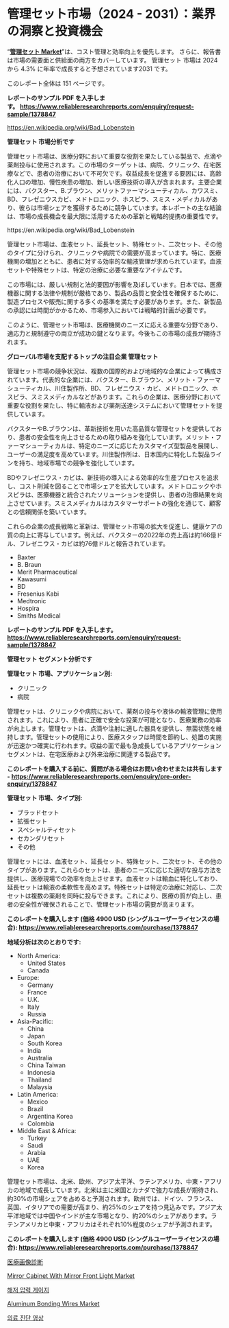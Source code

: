 <p><h1>管理セット市場（2024 - 2031）：業界の洞察と投資機会</h1></p><p>&ldquo;<strong><a href="https://www.reliableresearchreports.com/administration-sets-r1378847">管理セット Market</a></strong>&rdquo;は、コスト管理と効率向上を優先します。 さらに、報告書は市場の需要面と供給面の両方をカバーしています。 管理セット 市場は 2024 から 4.3% に年率で成長すると予想されています2031 です。</p>
<p>このレポート全体は 151 ページです。</p>
<p><strong>レポートのサンプル PDF を入手します。&nbsp;<a href="https://www.reliableresearchreports.com/enquiry/request-sample/1378847">https://www.reliableresearchreports.com/enquiry/request-sample/1378847</a></strong></p>
<p><a href="https://en.wikipedia.org/wiki/Bad_Lobenstein">https://en.wikipedia.org/wiki/Bad_Lobenstein</a></p>
<p><strong>管理セット 市場分析です</strong></p>
<p><p>管理セット市場は、医療分野において重要な役割を果たしている製品で、点滴や薬剤投与に使用されます。この市場のターゲットは、病院、クリニック、在宅医療などで、患者の治療において不可欠です。収益成長を促進する要因には、高齢化人口の増加、慢性疾患の増加、新しい医療技術の導入が含まれます。主要企業には、バクスター、B.ブラウン、メリットファーマシューティカル、カワスミ、BD、フレゼニウスカビ、メドトロニック、ホスピラ、スミス・メディカルがあり、彼らは市場シェアを獲得するために競争しています。本レポートの主な結論は、市場の成長機会を最大限に活用するための革新と戦略的提携の重要性です。</p></p>
<p>https://en.wikipedia.org/wiki/Bad_Lobenstein</p>
<p><p>管理セット市場は、血液セット、延長セット、特殊セット、二次セット、その他のタイプに分けられ、クリニックや病院での需要が高まっています。特に、医療機関の増加とともに、患者に対する効率的な輸液管理が求められています。血液セットや特殊セットは、特定の治療に必要な重要なアイテムです。</p><p>この市場には、厳しい規制と法的要因が影響を及ぼしています。日本では、医療機器に関する法律や規制が厳格であり、製品の品質と安全性を確保するために、製造プロセスや販売に関する多くの基準を満たす必要があります。また、新製品の承認には時間がかかるため、市場参入においては戦略的計画が必要です。</p><p>このように、管理セット市場は、医療機関のニーズに応える重要な分野であり、適応力と規制遵守の両立が成功の鍵となります。今後もこの市場の成長が期待されます。</p></p>
<p><strong>グローバル市場を支配するトップの注目企業 管理セット</strong></p>
<p><p>管理セット市場の競争状況は、複数の国際的および地域的な企業によって構成されています。代表的な企業には、バクスター、B.ブラウン、メリット・ファーマシューティカル、川住製作所、BD、フレゼニウス・カビ、メドトロニック、ホスピラ、スミスメディカルなどがあります。これらの企業は、医療分野において重要な役割を果たし、特に輸液および薬剤送達システムにおいて管理セットを提供しています。</p><p>バクスターやB.ブラウンは、革新技術を用いた高品質な管理セットを提供しており、患者の安全性を向上させるための取り組みを強化しています。メリット・ファーマシューティカルは、特定のニーズに応じたカスタマイズ型製品を展開し、ユーザーの満足度を高めています。川住製作所は、日本国内に特化した製品ラインを持ち、地域市場での競争を強化しています。</p><p>BDやフレゼニウス・カビは、新技術の導入による効率的な生産プロセスを追求し、コスト削減を図ることで市場シェアを拡大しています。メドトロニックやホスピラは、医療機器と統合されたソリューションを提供し、患者の治療結果を向上させています。スミスメディカルはカスタマーサポートの強化を通じて、顧客との信頼関係を築いています。</p><p>これらの企業の成長戦略と革新は、管理セット市場の拡大を促進し、健康ケアの質の向上に寄与しています。例えば、バクスターの2022年の売上高は約166億ドル、フレゼニウス・カビは約76億ドルと報告されています。</p></p>
<p><ul><li>Baxter</li><li>B. Braun</li><li>Merit Pharmaceutical</li><li>Kawasumi</li><li>BD</li><li>Fresenius Kabi</li><li>Medtronic</li><li>Hospira</li><li>Smiths Medical</li></ul></p>
<p><strong>レポートのサンプル PDF を入手します。 <a href="https://www.reliableresearchreports.com/enquiry/request-sample/1378847">https://www.reliableresearchreports.com/enquiry/request-sample/1378847</a></strong></p>
<p><strong>管理セット セグメント分析です</strong></p>
<p><strong>管理セット 市場、アプリケーション別:</strong></p>
<p><ul><li>クリニック</li><li>病院</li></ul></p>
<p><p>管理セットは、クリニックや病院において、薬剤の投与や液体の輸液管理に使用されます。これにより、患者に正確で安全な投薬が可能となり、医療業務の効率が向上します。管理セットは、点滴や注射に適した器具を提供し、無菌状態を維持します。管理セットの使用により、医療スタッフは時間を節約し、処置の実施が迅速かつ確実に行われます。収益の面で最も急成長しているアプリケーションセグメントは、在宅医療および外来治療に関連する製品です。</p></p>
<p><strong>このレポートを購入する前に、質問がある場合はお問い合わせまたは共有します - <a href="https://www.reliableresearchreports.com/enquiry/pre-order-enquiry/1378847">https://www.reliableresearchreports.com/enquiry/pre-order-enquiry/1378847</a></strong></p>
<p><strong>管理セット 市場、タイプ別:</strong></p>
<p><ul><li>ブラッドセット</li><li>拡張セット</li><li>スペシャルティセット</li><li>セカンダリセット</li><li>その他</li></ul></p>
<p><p>管理セットには、血液セット、延長セット、特殊セット、二次セット、その他のタイプがあります。これらのセットは、患者のニーズに応じた適切な投与方法を提供し、医療現場での効率を向上させます。血液セットは輸血に特化しており、延長セットは輸液の柔軟性を高めます。特殊セットは特定の治療に対応し、二次セットは複数の薬剤を同時に投与できます。これにより、医療の質が向上し、患者の安全性が確保されることで、管理セット市場の需要が高まります。</p></p>
<p><strong>このレポートを購入します (価格 4900 USD (シングルユーザーライセンスの場合): <a href="https://www.reliableresearchreports.com/purchase/1378847">https://www.reliableresearchreports.com/purchase/1378847</a></strong></p>
<p><strong>地域分析は次のとおりです:</strong></p>
<p><ul>
    <li>
        North America:
        <ul>
            <li>United States</li>
            <li>Canada</li>
        </ul>
    </li>
    <li>
        Europe:
        <ul>
            <li>Germany</li>
            <li>France</li>
            <li>U.K.</li>
            <li>Italy</li>
            <li>Russia</li>
        </ul>
    </li>
    <li>
        Asia-Pacific:
        <ul>
            <li>China</li>
            <li>Japan</li>
            <li>South Korea</li>
            <li>India</li>
            <li>Australia</li>
            <li>China Taiwan</li>
            <li>Indonesia</li>
            <li>Thailand</li>
            <li>Malaysia</li>
        </ul>
    </li>
    <li>
        Latin America:
        <ul>
            <li>Mexico</li>
            <li>Brazil</li>
            <li>Argentina Korea</li>
            <li>Colombia</li>
        </ul>
    </li>
    <li>
        Middle East & Africa:
        <ul>
            <li>Turkey</li>
            <li>Saudi</li>
            <li>Arabia</li>
            <li>UAE</li>
            <li>Korea</li>
        </ul>
    </li>
    </ul></p>
<p><p>管理セット市場は、北米、欧州、アジア太平洋、ラテンアメリカ、中東・アフリカの地域で成長しています。北米は主に米国とカナダで強力な成長が期待され、約30%の市場シェアを占めると予測されます。欧州では、ドイツ、フランス、英国、イタリアでの需要が高まり、約25%のシェアを持つ見込みです。アジア太平洋地域では中国やインドが主な市場となり、約20%のシェアがあります。ラテンアメリカと中東・アフリカはそれぞれ10%程度のシェアが予測されます。</p></p>
<p><strong>このレポートを購入します (価格 4900 USD (シングルユーザーライセンスの場合): <a href="https://www.reliableresearchreports.com/purchase/1378847">https://www.reliableresearchreports.com/purchase/1378847</a></strong></p>
<p><p><a href="https://github.com/mohamedbakry57/Market-Research-Report-List-6/blob/main/9820028795.md">医療画像診断</a></p><p><a href="https://www.linkedin.com/pulse/global-mirror-cabinet-front-light-market-sector2024-2031-cnyrf?trackingId=38Gghj7DTk%2B4amvTIvUBEQ%3D%3D">Mirror Cabinet With Mirror Front Light Market</a></p><p><a href="https://medium.com/@conradkirrlin76575/%EC%88%98%EC%A4%91-%EC%95%95%EB%A0%A5%EA%B3%84-%EC%8B%9C%EC%9E%A5-%EC%A0%84%EB%A7%9D-%EC%8B%9C%EC%9E%A5-%EB%8F%99%ED%96%A5-%EB%B0%8F-%EC%98%81%ED%96%A5-%EB%B6%84%EC%84%9D-2024-2031-927cb39591cf">해저 압력 게이지</a></p><p><a href="https://github.com/luckyshygirl/Market-Research-Report-List-6/blob/main/aluminum-bonding-wires-market.md">Aluminum Bonding Wires Market</a></p><p><a href="https://github.com/laholand/Market-Research-Report-List-6/blob/main/8248513790.md">의료 진단 영상</a></p></p>